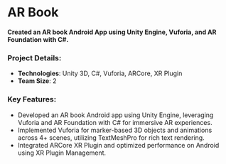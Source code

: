 # AR Book

**Created an AR book Android App using Unity Engine, Vuforia, and AR Foundation with C#.**

### Project Details:
- **Technologies**: Unity 3D, C#, Vuforia, ARCore, XR Plugin
- **Team Size**: 2

### Key Features:
- Developed an AR book Android app using Unity Engine, leveraging Vuforia and AR Foundation with C# for immersive AR experiences.
- Implemented Vuforia for marker-based 3D objects and animations across 4+ scenes, utilizing TextMeshPro for rich text rendering.
- Integrated ARCore XR Plugin and optimized performance on Android using XR Plugin Management.
